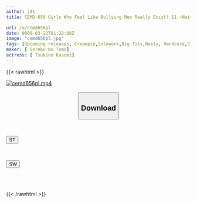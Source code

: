 ```yaml
---
author: j91
title: CEMD-656 Girls Who Feel Like Bullying Men Really Exist! 11 ~Hairy Beauties~ Kasumi Tsukino

url: /v/cemd656pl
date: 0000-03-22T01:22:00Z
image: "cemd656pl.jpg"
tags: [Upcoming releases, Creampie,Solowork,Big Tits,Nasty, Hardcore,Slut,Acme · Orgasm]
maker: [ Serebu No Tomo]
actress: [ Tsukino Kasumi]
---
```



{{< rawhtml >}}

<div class="video" data-videoid="pending_link_2.html">
    <a href="javascript:;">
        <img src="/v/cemd656pl/cemd656pl.jpg" width="WIDTH" height="HEIGHT" alt="cemd656pl.mp4" loading="lazy">
    </a>
</div>

<script type="text/javascript" src="https://j91.asia/asset/on-demand-pend.js"></script>

<br>
  <link rel="stylesheet" href="https://j91.asia/asset/bs5.css">
  
  <center>
  <button class="btn btn-primary" type="button" data-bs-toggle="collapse" data-bs-target=".multi-collapse" aria-expanded="false" aria-controls="multiCollapseExample1 multiCollapseExample2"><h2>Download</h2></button></center>
</p>
<div class="row">
  <div class="col">
    <div class="collapse multi-collapse" id="multiCollapseExample1">
      <div class="card card-body">
	      	      <br>
<div class="buttons">  
<p><a href="https://j91.asia/pending_link_2.html" target="_blank"><button class="btn-hover color-3"><i class="fa fa-download"></i> ST</button></a></p></div>
    </div>
  </div>
</div>
  <div class="col">
    <div class="collapse multi-collapse" id="multiCollapseExample2">
      <div class="card card-body">
	      <br>
<div class="buttons">
<p><a href="https://j91.asia/pending_link_2.html" target="_blank"><button class="btn-hover color-2"><i class="fa fa-download"></i> SW</button></a></p></div>
<br><br>
      </div>
    </div>
  </div>
</div>

{{< /rawhtml >}}